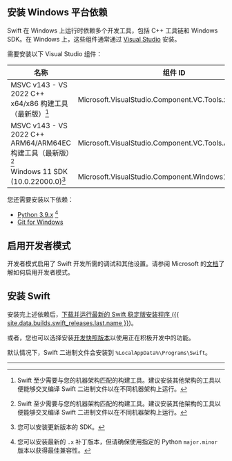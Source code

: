 ## 安装 Windows 平台依赖

Swift 在 Windows 上运行时依赖多个开发工具，包括 C++ 工具链和 Windows SDK。在 Windows 上，这些组件通常通过 [Visual Studio](https://visualstudio.microsoft.com) 安装。

需要安装以下 Visual Studio 组件：

| 名称 | 组件 ID |
|-----------|------------------|
| MSVC v143 - VS 2022 C++ x64/x86 构建工具（最新版）[^1] | Microsoft.VisualStudio.Component.VC.Tools.x86.x64 |
| MSVC v143 - VS 2022 C++ ARM64/ARM64EC 构建工具（最新版）[^1] | Microsoft.VisualStudio.Component.VC.Tools.ARM64 |
| Windows 11 SDK (10.0.22000.0)[^2] | Microsoft.VisualStudio.Component.Windows11SDK.22000 |

[^1]: Swift 至少需要与您的机器架构匹配的构建工具。建议安装其他架构的工具以便能够交叉编译 Swift 二进制文件以在不同机器架构上运行。

[^2]: 您可以安装更新版本的 SDK。

您还需要安装以下依赖：

- [Python 3.9._x_](https://www.python.org/downloads/windows/) [^3]
- [Git for Windows](https://git-scm.com/downloads/win)

[^3]: 您可以安装最新的 `.x` 补丁版本，但请确保使用指定的 Python `major.minor` 版本以获得最佳兼容性。

## 启用开发者模式

开发者模式启用了 Swift 开发所需的调试和其他设置。请参阅 Microsoft 的[文档](https://docs.microsoft.com/windows/apps/get-started/enable-your-device-for-development)了解如何启用开发者模式。

## 安装 Swift

安装完上述依赖后，[下载并运行最新的 Swift 稳定版安装程序 ({{ site.data.builds.swift_releases.last.name }}](/install/windows))。

或者，您也可以选择安装[开发快照版本](/install/windows/#development-snapshots)以使用正在积极开发中的功能。

默认情况下，Swift 二进制文件会安装到 `%LocalAppData%\Programs\Swift`。

<hr>